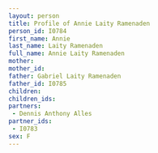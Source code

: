 ```yaml
---
layout: person
title: Profile of Annie Laity Ramenaden
person_id: I0784
first_name: Annie
last_name: Laity Ramenaden
full_name: Annie Laity Ramenaden
mother: 
mother_id: 
father: Gabriel Laity Ramenaden
father_id: I0785
children:
children_ids:
partners:
 - Dennis Anthony Alles
partner_ids:
 - I0783
sex: F
---
```


